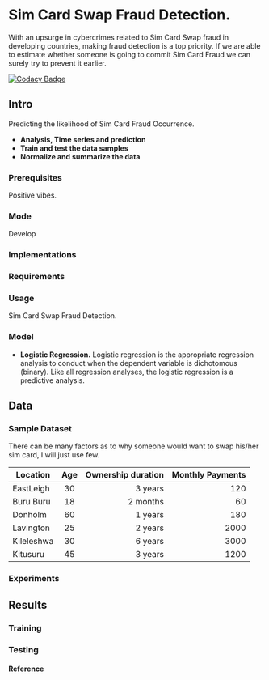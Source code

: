# Sim Card Swap Fraud Detection.
With an upsurge in cybercrimes related to Sim Card Swap fraud in developing countries, making fraud detection is a top priority. If we are able to estimate whether someone is going to commit Sim Card Fraud we can surely try to prevent it earlier. 

[![Codacy Badge](https://api.codacy.com/project/badge/Grade/a7e80990559246c9b3e98782a42c241f)](https://www.codacy.com/project/syombuamadona/Sim-Card-Fraud-Detection./dashboard?utm_source=github.com&amp;utm_medium=referral&amp;utm_content=Madonahs/Sim-Card-Fraud-Detection.&amp;utm_campaign=Badge_Grade_Dashboard)

## Intro
Predicting the likelihood of Sim Card Fraud Occurrence.
* **Analysis, Time series and prediction**
* **Train and test the data samples**
* **Normalize and summarize the data**

### Prerequisites
Positive vibes.

### Mode
Develop

### Implementations

### Requirements


### Usage
Sim Card Swap Fraud Detection.
### Model

* **Logistic Regression.** Logistic regression is the appropriate regression analysis to conduct when the dependent variable is dichotomous (binary).  Like all regression analyses, the logistic regression is a predictive analysis.


## Data
### Sample Dataset
There can be many factors as to why someone would want to swap his/her sim card, I will just use few.

| Location                  | Age           | Ownership duration    | Monthly Payments |
| -------------         |:--------------------: | ----------------: | ---------------:|
|EastLeigh              |30                     | 3 years           |120               |
|Buru Buru              |18                     | 2 months          |60               |
|Donholm                |60                     | 1 years           |180               |
|Lavington              |25                     | 2 years           |2000               |
|Kileleshwa             |30                     | 6 years           |3000               |
|Kitusuru               |45                     | 3 years           |1200               |






### Experiments

## Results

### Training

### Testing

#### Reference
